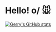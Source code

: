 # Hello! o/ 🐭
[![Gerry's GitHub stats](https://github-readme-stats.vercel.app/api?username=Hiratsuna)](https://github.com/anuraghazra/github-readme-stats)
